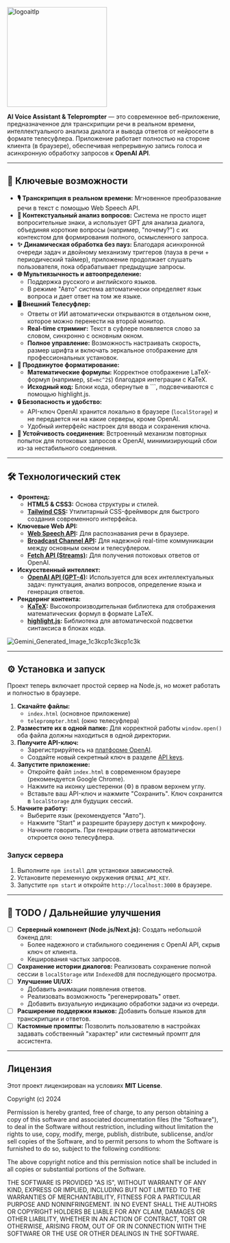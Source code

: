 <img width="233" alt="logoaitlp" src="https://github.com/user-attachments/assets/496d90ee-2539-4af3-a251-c2e9cff621b4" />

**AI Voice Assistant & Teleprompter** — это современное веб-приложение, предназначенное для транскрипции речи в реальном времени, интеллектуального анализа диалога и вывода ответов от нейросети в формате телесуфлера. Приложение работает полностью на стороне клиента (в браузере), обеспечивая непрерывную запись голоса и асинхронную обработку запросов к **OpenAI API**.

---

## 🚀 Ключевые возможности

* **🎙️ Транскрипция в реальном времени:** Мгновенное преобразование речи в текст с помощью Web Speech API.
* **🧠 Контекстуальный анализ вопросов:** Система не просто ищет вопросительные знаки, а использует GPT для анализа диалога, объединяя короткие вопросы (например, "почему?") с их контекстом для формирования полного, осмысленного запроса.
* **✨ Динамическая обработка без пауз:** Благодаря асинхронной очереди задач и двойному механизму триггеров (пауза в речи + периодический таймер), приложение продолжает слушать пользователя, пока обрабатывает предыдущие запросы.
* **🌐 Мультиязычность и автоопределение:**
    * Поддержка русского и английского языков.
    * В режиме "Авто" система автоматически определяет язык вопроса и дает ответ на том же языке.
* **🖥️ Внешний Телесуфлер:**
    * Ответы от ИИ автоматически открываются в отдельном окне, которое можно перенести на второй монитор.
    * **Real-time стриминг:** Текст в суфлере появляется слово за словом, синхронно с основным окном.
    * **Полное управление:** Возможность настраивать скорость, размер шрифта и включать зеркальное отображение для профессиональных установок.
* **💅 Продвинутое форматирование:**
    * **Математические формулы:** Корректное отображение LaTeX-формул (например, `$E=mc^2$`) благодаря интеграции с KaTeX.
    * **Исходный код:** Блоки кода, обернутые в ```, подсвечиваются с помощью highlight.js.
* **🔒 Безопасность и удобство:**
    * API-ключ OpenAI хранится локально в браузере (`localStorage`) и не передается ни на какие серверы, кроме OpenAI.
    * Удобный интерфейс настроек для ввода и сохранения ключа.
* **📡 Устойчивость соединения:** Встроенный механизм повторных попыток для потоковых запросов к OpenAI, минимизирующий сбои из-за нестабильного соединения.

---

## 🛠️ Технологический стек

* **Фронтенд:**
    * **HTML5 & CSS3:** Основа структуры и стилей.
    * **[Tailwind CSS](https://tailwindcss.com/):** Утилитарный CSS-фреймворк для быстрого создания современного интерфейса.
* **Ключевые Web API:**
    * **[Web Speech API](https://developer.mozilla.org/en-US/docs/Web/API/Web_Speech_API):** Для распознавания речи в браузере.
    * **[Broadcast Channel API](https://developer.mozilla.org/en-US/docs/Web/API/Broadcast_Channel_API):** Для надежной real-time коммуникации между основным окном и телесуфлером.
    * **[Fetch API (Streams)](https://developer.mozilla.org/en-US/docs/Web/API/Fetch_API/Using_Fetch#body):** Для получения потоковых ответов от OpenAI.
* **Искусственный интеллект:**
    * **[OpenAI API (GPT-4)](https://openai.com/api/):** Используется для всех интеллектуальных задач: пунктуация, анализ вопросов, определение языка и генерация ответов.
* **Рендеринг контента:**
    * **[KaTeX](https://katex.org/):** Высокопроизводительная библиотека для отображения математических формул в формате LaTeX.
    * **[highlight.js](https://highlightjs.org/):** Библиотека для автоматической подсветки синтаксиса в блоках кода.


![Gemini_Generated_Image_1c3kcp1c3kcp1c3k](https://github.com/user-attachments/assets/47abe58f-9503-451f-a16d-7adfbaf31357)


---

## ⚙️ Установка и запуск

Проект теперь включает простой сервер на Node.js, но может работать и полностью в браузере.

1.  **Скачайте файлы:**
    * `index.html` (основное приложение)
    * `teleprompter.html` (окно телесуфлера)
2.  **Разместите их в одной папке:** Для корректной работы `window.open()` оба файла должны находиться в одной директории.
3.  **Получите API-ключ:**
    * Зарегистрируйтесь на [платформе OpenAI](https://platform.openai.com/).
    * Создайте новый секретный ключ в разделе [API keys](https://platform.openai.com/api-keys).
4.  **Запустите приложение:**
    * Откройте файл `index.html` в современном браузере (рекомендуется Google Chrome).
    * Нажмите на иконку шестеренки (⚙️) в правом верхнем углу.
    * Вставьте ваш API-ключ и нажмите "Сохранить". Ключ сохранится в `localStorage` для будущих сессий.
5.  **Начните работу:**
    * Выберите язык (рекомендуется "Авто").
    * Нажмите "Start" и разрешите браузеру доступ к микрофону.
    * Начните говорить. При генерации ответа автоматически откроется окно телесуфлера.

### Запуск сервера
1. Выполните `npm install` для установки зависимостей.
2. Установите переменную окружения `OPENAI_API_KEY`.
3. Запустите `npm start` и откройте `http://localhost:3000` в браузере.

---

## 📝 TODO / Дальнейшие улучшения

-   [ ] **Серверный компонент (Node.js/Next.js):** Создать небольшой бэкенд для:
    -   Более надежного и стабильного соединения с OpenAI API, скрыв ключ от клиента.
    -   Кеширования частых запросов.
-   [ ] **Сохранение истории диалогов:** Реализовать сохранение полной сессии в `localStorage` или `IndexedDB` для последующего просмотра.
-   [ ] **Улучшение UI/UX:**
    -   Добавить анимации появления ответов.
    -   Реализовать возможность "регенерировать" ответ.
    -   Добавить визуальную индикацию обработки задачи из очереди.
-   [ ] **Расширение поддержки языков:** Добавить больше языков для транскрипции и ответов.
-   [ ] **Кастомные промпты:** Позволить пользователю в настройках задавать собственный "характер" или системный промпт для ассистента.

---

## Лицензия

Этот проект лицензирован на условиях **MIT License**.

Copyright (c) 2024

Permission is hereby granted, free of charge, to any person obtaining a copy
of this software and associated documentation files (the "Software"), to deal
in the Software without restriction, including without limitation the rights
to use, copy, modify, merge, publish, distribute, sublicense, and/or sell
copies of the Software, and to permit persons to whom the Software is
furnished to do so, subject to the following conditions:

The above copyright notice and this permission notice shall be included in all
copies or substantial portions of the Software.

THE SOFTWARE IS PROVIDED "AS IS", WITHOUT WARRANTY OF ANY KIND, EXPRESS OR
IMPLIED, INCLUDING BUT NOT LIMITED TO THE WARRANTIES OF MERCHANTABILITY,
FITNESS FOR A PARTICULAR PURPOSE AND NONINFRINGEMENT. IN NO EVENT SHALL THE
AUTHORS OR COPYRIGHT HOLDERS BE LIABLE FOR ANY CLAIM, DAMAGES OR OTHER
LIABILITY, WHETHER IN AN ACTION OF CONTRACT, TORT OR OTHERWISE, ARISING FROM,
OUT OF OR IN CONNECTION WITH THE SOFTWARE OR THE USE OR OTHER DEALINGS IN THE
SOFTWARE.


